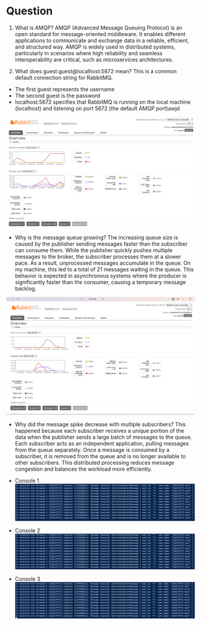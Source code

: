# Question
1. What is AMQP?
AMQP (Advanced Message Queuing Protocol) is an open standard for message-oriented middleware. It enables different applications to communicate and exchange data in a reliable, efficient, and structured way. AMQP is widely used in distributed systems, particularly in scenarios where high reliability and seamless interoperability are critical, such as microservices architectures.

2. What does guest:guest@localhost:5672 mean?
This is a common default connection string for RabbitMQ.
- The first guest represents the username
- The second guest is the password
- localhost:5672 specifies that RabbitMQ is running on the local machine (localhost) and listening on port 5672 (the default AMQP port)awjd

![alt text](image.png)
- Why is the message queue growing?
The increasing queue size is caused by the publisher sending messages faster than the subscriber can consume them. While the publisher quickly pushes multiple messages to the broker, the subscriber processes them at a slower pace. As a result, unprocessed messages accumulate in the queue.
On my machine, this led to a total of 21 messages waiting in the queue. This behavior is expected in asynchronous systems where the producer is significantly faster than the consumer, causing a temporary message backlog.

![alt text](image-1.png)
- Why did the message spike decrease with multiple subscribers?
This happened because each subscriber receives a unique portion of the data when the publisher sends a large batch of messages to the queue. Each subscriber acts as an independent application, pulling messages from the queue separately. Once a message is consumed by a subscriber, it is removed from the queue and is no longer available to other subscribers. This distributed processing reduces message congestion and balances the workload more efficiently.

- Console 1
![alt text](image-2.png)

- Console 2
![alt text](image-3.png)

- Console 3
![alt text](image-4.png)
